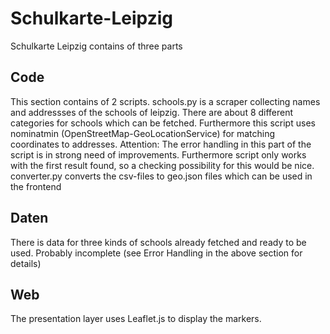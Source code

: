 Schulkarte-Leipzig
==================

Schulkarte Leipzig contains of three parts

Code
----

This section contains of 2 scripts.
schools.py is a scraper collecting names and addressses of the schools of leipzig. 
There are about 8 different categories for schools which can be fetched.
Furthermore this script uses nominatmin (OpenStreetMap-GeoLocationService) for matching 
coordinates to addresses. Attention: The error handling in this part of the script is 
in strong need of improvements. Furthermore script only works with the first result found, 
so a checking possibility for this would be nice.
converter.py converts the csv-files to geo.json files which can be used in the frontend

Daten
-----

There is data for three kinds of schools already fetched and ready to be used. 
Probably incomplete (see Error Handling in the above section for details)

Web
---

The presentation layer uses Leaflet.js to display the markers.
